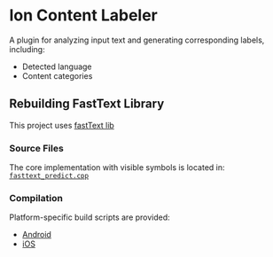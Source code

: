 # Ion Content Labeler

A plugin for analyzing input text and generating corresponding labels, including:
- Detected language
- Content categories

## Rebuilding FastText Library

This project uses [fastText lib](https://github.com/ice-blockchain/fastText)

### Source Files

The core implementation with visible symbols is located in:
[`fasttext_predict.cpp`](https://github.com/ice-blockchain/fastText/blob/main/fasttext_predict.cpp)

### Compilation

Platform-specific build scripts are provided:

* [Android](https://github.com/ice-blockchain/fastText/blob/main/compile_android.sh)
* [iOS](https://github.com/ice-blockchain/fastText/blob/main/compile_ios.sh)